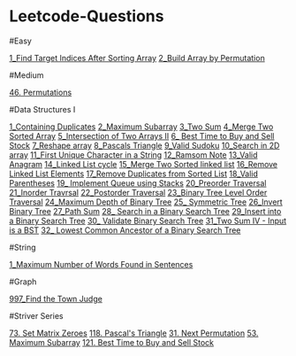 # Leetcode-Questions
#Easy

[1_Find Target Indices After Sorting Array](https://leetcode.com/problems/find-target-indices-after-sorting-array/)
[2_Build Array by Permutation](https://leetcode.com/problems/build-array-from-permutation/)

#Medium

[46. Permutations](https://leetcode.com/problems/permutations/)

#Data Structures I

[1_Containing Duplicates](https://leetcode.com/problems/contains-duplicate/)
[2_Maximum Subarray](https://leetcode.com/problems/maximum-subarray/)
[3_Two Sum](https://leetcode.com/problems/two-sum/)
[4_Merge Two Sorted Array](https://leetcode.com/problems/merge-sorted-array/)
[5_Intersection of Two Arrays II](https://leetcode.com/problems/intersection-of-two-arrays-ii/)
[6_ Best Time to Buy and Sell Stock](https://leetcode.com/problems/best-time-to-buy-and-sell-stock/)
[7_Reshape array](https://leetcode.com/problems/reshape-the-matrix/)
[8_Pascals Triangle](https://leetcode.com/problems/pascals-triangle/)
[9_Valid Sudoku](https://leetcode.com/problems/valid-sudoku/)
[10_Search in 2D array](https://leetcode.com/problems/search-a-2d-matrix/)
[11_First Unique Character in a String](https://leetcode.com/problems/first-unique-character-in-a-string/)
[12_Ramsom Note](https://leetcode.com/problems/ransom-note/)
[13_Valid Anagram](https://leetcode.com/problems/valid-anagram/)
[14_Linked List cycle](https://leetcode.com/problems/linked-list-cycle/)
[15_Merge Two Sorted linked list](https://leetcode.com/problems/merge-two-sorted-lists/)
[16_Remove Linked List Elements](https://leetcode.com/problems/remove-linked-list-elements/)
[17_Remove Duplicates from Sorted List](https://leetcode.com/problems/remove-duplicates-from-sorted-list/)
[18_Valid Parentheses](https://leetcode.com/problems/valid-parentheses/)
[19_ Implement Queue using Stacks](https://leetcode.com/problems/implement-queue-using-stacks/)
[20_Preorder Traversal](https://leetcode.com/problems/binary-tree-preorder-traversal/)
[21_Inorder Travrsal](https://leetcode.com/problems/binary-tree-inorder-traversal/)
[22_Postorder Traversal](https://leetcode.com/problems/binary-tree-postorder-traversal/)
[23_Binary Tree Level Order Traversal](https://leetcode.com/problems/binary-tree-level-order-traversal/)
[24_Maximum Depth of Binary Tree](https://leetcode.com/problems/maximum-depth-of-binary-tree/)
[25_ Symmetric Tree](https://leetcode.com/problems/symmetric-tree/)
[26_Invert Binary Tree](https://leetcode.com/problems/invert-binary-tree/)
[27_Path Sum](https://leetcode.com/problems/path-sum/)
[28_ Search in a Binary Search Tree](https://leetcode.com/problems/search-in-a-binary-search-tree/)
[29_Insert into a Binary Search Tree](https://leetcode.com/problems/insert-into-a-binary-search-tree/)
[30_ Validate Binary Search Tree](https://leetcode.com/problems/validate-binary-search-tree/)
[31_Two Sum IV - Input is a BST](https://leetcode.com/problems/two-sum-iv-input-is-a-bst/)
[32_ Lowest Common Ancestor of a Binary Search Tree](https://leetcode.com/problems/lowest-common-ancestor-of-a-binary-search-tree/)

#String

[1_Maximum Number of Words Found in Sentences](https://leetcode.com/problems/maximum-number-of-words-found-in-sentences/)


#Graph

[997_Find the Town Judge](https://leetcode.com/problems/find-the-town-judge/)


#Striver Series

[73. Set Matrix Zeroes](https://leetcode.com/problems/set-matrix-zeroes/)
[118. Pascal's Triangle](https://leetcode.com/problems/pascals-triangle/)
[31. Next Permutation](https://leetcode.com/problems/next-permutation/)
[53. Maximum Subarray](https://leetcode.com/problems/maximum-subarray/)
[121. Best Time to Buy and Sell Stock](https://leetcode.com/problems/best-time-to-buy-and-sell-stock/)
